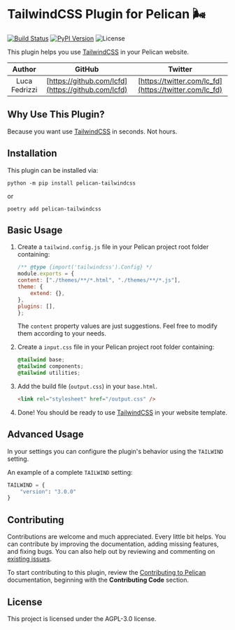 # TailwindCSS Plugin for Pelican 🌬

[![Build Status](https://img.shields.io/github/workflow/status/pelican-plugins/tailwindcss/build)](https://github.com/pelican-plugins/tailwindcss/actions)
[![PyPI Version](https://img.shields.io/pypi/v/pelican-tailwindcss)](https://pypi.org/project/pelican-tailwindcss/)
![License](https://img.shields.io/pypi/l/pelican-tailwindcss?color=blue)

This plugin helps you use [TailwindCSS][] in your Pelican website.

|    Author     |                       GitHub                       |                        Twitter                         |
| :-----------: | :------------------------------------------------: | :----------------------------------------------------: |
| Luca Fedrizzi | [https://github.com/lcfd](https://github.com/lcfd) | [https://twitter.com/lc_fd](https://twitter.com/lc_fd) |

## Why Use This Plugin?

Because you want use [TailwindCSS][] in seconds.
Not hours.

## Installation

This plugin can be installed via:

`python -m pip install pelican-tailwindcss`

or

`poetry add pelican-tailwindcss`

## Basic Usage

1. Create a `tailwind.config.js` file in your Pelican project root folder containing:

    ```js
    /** @type {import('tailwindcss').Config} */
    module.exports = {
    content: ["./themes/**/*.html", "./themes/**/*.js"],
    theme: {
        extend: {},
    },
    plugins: [],
    };
    ```

    The `content` property values are just suggestions. Feel free to modify them according to your needs.

2. Create a `input.css` file in your Pelican project root folder containing:

    ```css
    @tailwind base;
    @tailwind components;
    @tailwind utilities;
    ```

3. Add the build file (`output.css`) in your `base.html`.

    ```html
    <link rel="stylesheet" href="/output.css" />
    ```

4. Done! You should be ready to use [TailwindCSS][] in your website template.

## Advanced Usage

In your settings you can configure the plugin's behavior using the `TAILWIND` setting.

An example of a complete `TAILWIND` setting:

```python
TAILWIND = {
    "version": "3.0.0"
}
```

## Contributing

Contributions are welcome and much appreciated. Every little bit helps. You can contribute by improving the documentation, adding missing features, and fixing bugs. You can also help out by reviewing and commenting on [existing issues][].

To start contributing to this plugin, review the [Contributing to Pelican][] documentation, beginning with the **Contributing Code** section.

[existing issues]: https://github.com/pelican-plugins/tailwindcss/issues
[Contributing to Pelican]: https://docs.getpelican.com/en/latest/contribute.html

## License

This project is licensed under the AGPL-3.0 license.

[TailwindCSS]: https://github.com/tailwindlabs/tailwindcss
